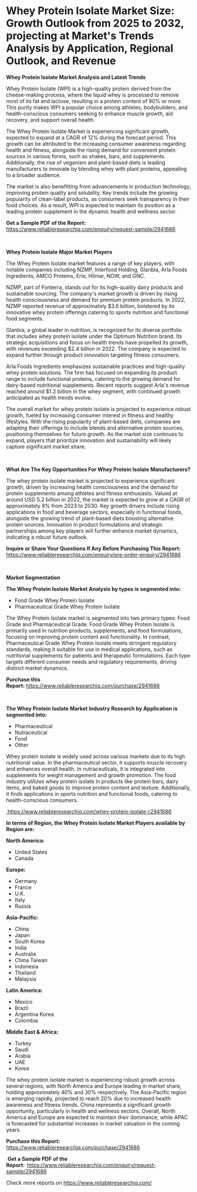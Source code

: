 <p><h1>Whey Protein Isolate Market Size: Growth Outlook from 2025 to 2032, projecting at Market's Trends Analysis by Application, Regional Outlook, and Revenue</h1></p><p><strong>Whey Protein Isolate Market Analysis and Latest Trends</strong></p>
<p><p>Whey Protein Isolate (WPI) is a high-quality protein derived from the cheese-making process, where the liquid whey is processed to remove most of its fat and lactose, resulting in a protein content of 90% or more. This purity makes WPI a popular choice among athletes, bodybuilders, and health-conscious consumers seeking to enhance muscle growth, aid recovery, and support overall health.</p><p>The Whey Protein Isolate Market is experiencing significant growth, expected to expand at a CAGR of 12% during the forecast period. This growth can be attributed to the increasing consumer awareness regarding health and fitness, alongside the rising demand for convenient protein sources in various forms, such as shakes, bars, and supplements. Additionally, the rise of veganism and plant-based diets is leading manufacturers to innovate by blending whey with plant proteins, appealing to a broader audience.</p><p>The market is also benefitting from advancements in production technology, improving protein quality and solubility. Key trends include the growing popularity of clean-label products, as consumers seek transparency in their food choices. As a result, WPI is expected to maintain its position as a leading protein supplement in the dynamic health and wellness sector.</p></p>
<p><strong>Get a Sample PDF of the Report:&nbsp;</strong> <a href="https://www.reliableresearchiq.com/enquiry/request-sample/2941686?utm_campaign=3026&utm_medium=2&utm_source=Github&utm_content=ia&utm_term=15032025&utm_id=whey-protein-isolate">https://www.reliableresearchiq.com/enquiry/request-sample/2941686</a></p>
<p>&nbsp;</p>
<p><strong>Whey Protein Isolate Major Market Players</strong></p>
<p><p>The Whey Protein Isolate market features a range of key players, with notable companies including NZMP, Interfood Holding, Glanbia, Arla Foods Ingredients, AMCO Proteins, Erie, Hilmar, NOW, and GNC. </p><p>NZMP, part of Fonterra, stands out for its high-quality dairy products and sustainable sourcing. The company's market growth is driven by rising health consciousness and demand for premium protein products. In 2022, NZMP reported revenue of approximately $3.6 billion, bolstered by its innovative whey protein offerings catering to sports nutrition and functional food segments.</p><p>Glanbia, a global leader in nutrition, is recognized for its diverse portfolio that includes whey protein isolate under the Optimum Nutrition brand. Its strategic acquisitions and focus on health trends have propelled its growth, with revenues exceeding $2.4 billion in 2022. The company is expected to expand further through product innovation targeting fitness consumers.</p><p>Arla Foods Ingredients emphasizes sustainable practices and high-quality whey protein solutions. The firm has focused on expanding its product range to include functional proteins, catering to the growing demand for dairy-based nutritional supplements. Recent reports suggest Arla's revenue reached around $1.2 billion in the whey segment, with continued growth anticipated as health trends evolve.</p><p>The overall market for whey protein isolate is projected to experience robust growth, fueled by increasing consumer interest in fitness and healthy lifestyles. With the rising popularity of plant-based diets, companies are adapting their offerings to include blends and alternative protein sources, positioning themselves for future growth. As the market size continues to expand, players that prioritize innovation and sustainability will likely capture significant market share.</p></p>
<p>&nbsp;</p>
<p><strong>What Are The Key Opportunities For Whey Protein Isolate Manufacturers?</strong></p>
<p><p>The whey protein isolate market is projected to experience significant growth, driven by increasing health consciousness and the demand for protein supplements among athletes and fitness enthusiasts. Valued at around USD 5.2 billion in 2022, the market is expected to grow at a CAGR of approximately 8% from 2023 to 2030. Key growth drivers include rising applications in food and beverage sectors, especially in functional foods, alongside the growing trend of plant-based diets boosting alternative protein sources. Innovation in product formulations and strategic partnerships among key players will further enhance market dynamics, indicating a robust future outlook.</p></p>
<p><strong>Inquire or Share Your Questions If Any Before Purchasing This Report:</strong> <a href="https://www.reliableresearchiq.com/enquiry/pre-order-enquiry/2941686?utm_campaign=3026&utm_medium=2&utm_source=Github&utm_content=ia&utm_term=15032025&utm_id=whey-protein-isolate">https://www.reliableresearchiq.com/enquiry/pre-order-enquiry/2941686</a></p>
<p>&nbsp;</p>
<p><strong>Market Segmentation</strong></p>
<p><strong>The Whey Protein Isolate Market Analysis by types is segmented into:</strong></p>
<p><ul><li>Food Grade Whey Protein Isolate</li><li>Pharmaceutical Grade Whey Protein Isolate</li></ul></p>
<p><p>The Whey Protein Isolate market is segmented into two primary types: Food Grade and Pharmaceutical Grade. Food Grade Whey Protein Isolate is primarily used in nutrition products, supplements, and food formulations, focusing on improving protein content and functionality. In contrast, Pharmaceutical Grade Whey Protein Isolate meets stringent regulatory standards, making it suitable for use in medical applications, such as nutritional supplements for patients and therapeutic formulations. Each type targets different consumer needs and regulatory requirements, driving distinct market dynamics.</p></p>
<p><strong>Purchase this Report:&nbsp;</strong><a href="https://www.reliableresearchiq.com/purchase/2941686?utm_campaign=3026&utm_medium=2&utm_source=Github&utm_content=ia&utm_term=15032025&utm_id=whey-protein-isolate">https://www.reliableresearchiq.com/purchase/2941686</a></p>
<p>&nbsp;</p>
<p><strong>The Whey Protein Isolate Market Industry Research by Application is segmented into:</strong></p>
<p><ul><li>Pharmaceutical</li><li>Nutraceutical</li><li>Food</li><li>Other</li></ul></p>
<p><p>Whey protein isolate is widely used across various markets due to its high nutritional value. In the pharmaceutical sector, it supports muscle recovery and enhances overall health. In nutraceuticals, it is integrated into supplements for weight management and growth promotion. The food industry utilizes whey protein isolate in products like protein bars, dairy items, and baked goods to improve protein content and texture. Additionally, it finds applications in sports nutrition and functional foods, catering to health-conscious consumers.</p></p>
<p><a href="https://www.reliableresearchiq.com/whey-protein-isolate-r2941686?utm_campaign=3026&utm_medium=2&utm_source=Github&utm_content=ia&utm_term=15032025&utm_id=whey-protein-isolate">&nbsp;https://www.reliableresearchiq.com/whey-protein-isolate-r2941686</a></p>
<p><strong>In terms of Region, the Whey Protein Isolate Market Players available by Region are:</strong></p>
<p>
    <p> <strong> North America: </strong>
        <ul>
            <li>United States</li>
            <li>Canada</li>
        </ul>
        </p> 
    <p> <strong> Europe: </strong>
        <ul>
            <li>Germany</li>
            <li>France</li>
            <li>U.K.</li>
            <li>Italy</li>
            <li>Russia</li>
        </ul>
        </p> 
    <p> <strong> Asia-Pacific: </strong>
        <ul>
            <li>China</li>
            <li>Japan</li>
            <li>South Korea</li>
            <li>India</li>
            <li>Australia</li>
            <li>China Taiwan</li>
            <li>Indonesia</li>
            <li>Thailand</li>
            <li>Malaysia</li>
        </ul>
        </p> 
    <p> <strong> Latin America: </strong>
        <ul>
            <li>Mexico</li>
            <li>Brazil</li>
            <li>Argentina Korea</li>
            <li>Colombia</li>
        </ul>
        </p> 
    <p> <strong> Middle East & Africa: </strong>
        <ul>
            <li>Turkey</li>
            <li>Saudi</li>
            <li>Arabia</li>
            <li>UAE</li>
            <li>Korea</li>
        </ul>
    </p>
    </p>
<p><p>The whey protein isolate market is experiencing robust growth across several regions, with North America and Europe leading in market share, holding approximately 40% and 30% respectively. The Asia-Pacific region is emerging rapidly, projected to reach 20% due to increased health awareness and fitness trends. China represents a significant growth opportunity, particularly in health and wellness sectors. Overall, North America and Europe are expected to maintain their dominance, while APAC is forecasted for substantial increases in market valuation in the coming years.</p></p>
<p><strong>Purchase this Report: </strong><a href="https://www.reliableresearchiq.com/purchase/2941686?utm_campaign=3026&utm_medium=2&utm_source=Github&utm_content=ia&utm_term=15032025&utm_id=whey-protein-isolate">https://www.reliableresearchiq.com/purchase/2941686</a></p>
<p>&nbsp;<strong>Get a Sample PDF of the Report:&nbsp;&nbsp;</strong><a href="https://www.reliableresearchiq.com/enquiry/request-sample/2941686?utm_campaign=3026&utm_medium=2&utm_source=Github&utm_content=ia&utm_term=15032025&utm_id=whey-protein-isolate">https://www.reliableresearchiq.com/enquiry/request-sample/2941686</a></p>
<p><strong></strong></p>
<p>Check more reports on <a href="https://www.reliableresearchiq.com/?utm_campaign=3026&utm_medium=2&utm_source=Github&utm_content=ia&utm_term=15032025&utm_id=whey-protein-isolate">https://www.reliableresearchiq.com/</a></p>